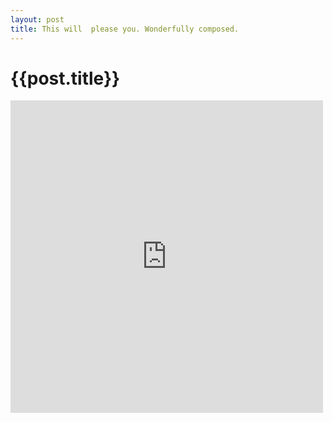 ```yaml
---
layout: post
title: This will  please you. Wonderfully composed.
--- 
```




 {{post.title}}
======================================================




<p><iframe src="https://w.soundcloud.com/player/?url=https%3A%2F%2Fapi.soundcloud.com%2Ftracks%2F51130569&amp;visual=true&amp;liking=false&amp;sharing=false&amp;auto_play=false&amp;show_comments=false&amp;continuous_play=false&amp;origin=tumblr" frameborder="0" allowtransparency="true" class="soundcloud_audio_player" width="500" height="500"></iframe></p>